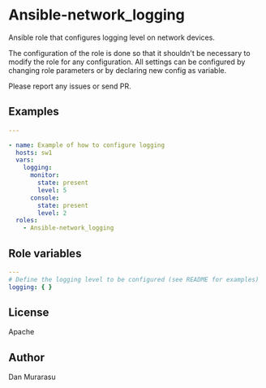# Ansible-network_logging

Ansible role that configures logging level on network devices.  

The configuration of the role is done so that it shouldn't be necessary to modify the role for any configuration.
All settings can be configured by changing role parameters or by declaring new config as variable.

Please report any issues or send PR.

## Examples

```yaml
---

- name: Example of how to configure logging
  hosts: sw1
  vars:
    logging:
      monitor:
        state: present
        level: 5
      console:
        state: present
        level: 2
  roles:
    - Ansible-network_logging

```

## Role variables

```yaml
---
# Define the logging level to be configured (see README for examples)
logging: { }
```


## License

Apache


## Author

Dan Murarasu